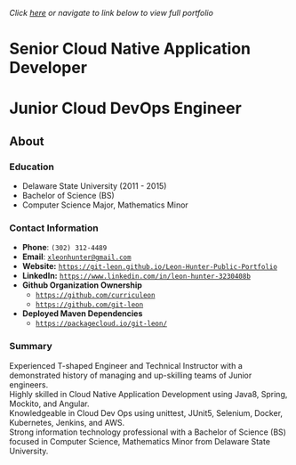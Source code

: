 <link rel="stylesheet" type="text/css" media="all" href="./style.css" />

_Click [here](https://git-leon.github.io/Leon-Hunter-Public-Portfolio) or navigate to link below to view full portfolio_

# Senior Cloud Native Application Developer
# Junior Cloud DevOps Engineer

## About

### Education
* Delaware State University (2011 - 2015)
* Bachelor of Science (BS)
* Computer Science Major, Mathematics Minor


### Contact Information
* **Phone**: `(302) 312-4489`
* **Email**: [`xleonhunter@gmail.com`](mailto:xleonhunter@gmail.com)
* **Website:** [`https://git-leon.github.io/Leon-Hunter-Public-Portfolio`](https://git-leon.github.io/Leon-Hunter-Public-Portfolio)
* **LinkedIn:** [`https://www.linkedin.com/in/leon-hunter-3230408b`](https://www.linkedin.com/in/leon-hunter-3230408b)
* **Github Organization Ownership**
    * [`https://github.com/curriculeon`](https://github.com/curriculeon)
    * [`https://github.com/git-leon`](https://github.com/git-leon)
* **Deployed Maven Dependencies**
   * [`https://packagecloud.io/git-leon/`](https://packagecloud.io/git-leon/)


### Summary
Experienced T-shaped Engineer and Technical Instructor with a demonstrated history of managing and up-skilling teams of Junior engineers.<br>
Highly skilled in Cloud Native Application Development using Java8, Spring, Mockito, and Angular.<br>
Knowledgeable in Cloud Dev Ops using unittest, JUnit5, Selenium, Docker, Kubernetes, Jenkins, and AWS.<br>
Strong information technology professional with a Bachelor of Science (BS) focused in Computer Science, Mathematics Minor from Delaware State University.
